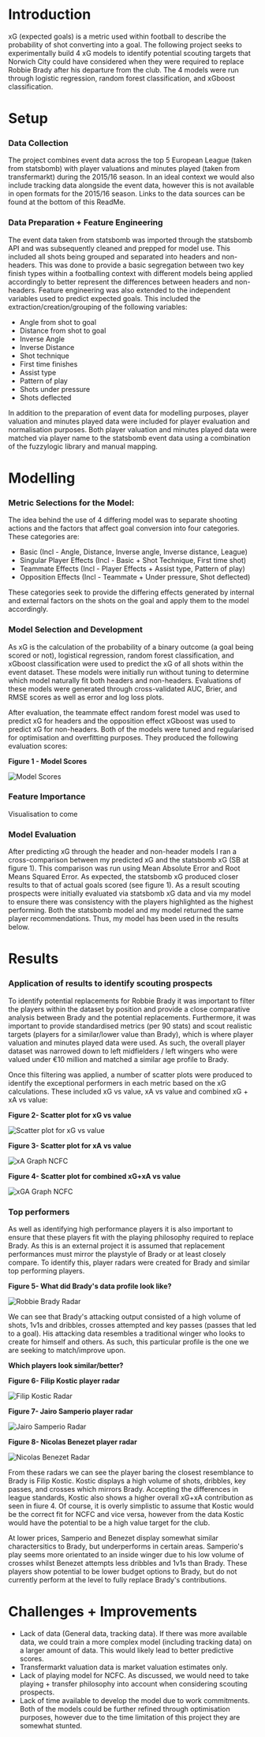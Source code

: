 # Introduction

xG (expected goals) is a metric used within football to describe the probability of shot converting into a goal. The following project seeks to experimentally build 4 xG models to identify potential scouting targets that Norwich City could have considered when they were required to replace Robbie Brady after his departure from the club. The 4 models were run through logistic regression, random forest classification, and xGboost classification.

# Setup

### Data Collection

The project combines event data across the top 5 European League (taken from statsbomb) with player valuations and minutes played (taken from transfermarkt) during the 2015/16 season. In an ideal context we would also include tracking data alongside the event data, however this is not available in open formats for the 2015/16 season. Links to the data sources can be found at the bottom of this ReadMe.

### Data Preparation + Feature Engineering

The event data taken from statsbomb was imported through the statsbomb API and was subsequently cleaned and prepped for model use. This included all shots being grouped and separated into headers and non-headers. This was done to provide a basic segregation between two key finish types within a footballing context with different models being applied accordingly to better represent the differences between headers and non-headers. Feature engineering was also extended to the independent variables used to predict expected goals. This included the extraction/creation/grouping of the following variables:
- Angle from shot to goal 
- Distance from shot to goal 
- Inverse Angle 
- Inverse Distance 
- Shot technique 
- First time finishes 
- Assist type 
- Pattern of play 
- Shots under pressure 
- Shots deflected

In addition to the preparation of event data for modelling purposes, player valuation and minutes played data were included for player evaluation and normalisation purposes. Both player valuation and minutes played data were matched via player name to the statsbomb event data using a combination of the fuzzylogic library and manual mapping.

# Modelling

### Metric Selections for the Model:

The idea behind the use of 4 differing model was to separate shooting actions and the factors that affect goal conversion into four categories. These categories are:
- Basic (Incl - Angle, Distance, Inverse angle, Inverse distance, League)
- Singular Player Effects (Incl - Basic + Shot Technique, First time shot)
- Teammate Effects (Incl - Player Effects + Assist type, Pattern of play)
- Opposition Effects (Incl - Teammate + Under pressure, Shot deflected)

These categories seek to provide the differing effects generated by internal and external factors on the shots on the goal and apply them to the model accordingly.

### Model Selection and Development

As xG is the calculation of the probability of a binary outcome (a goal being scored or not), logistical regression, random forest classification, and xGboost classification were used to predict the xG of all shots within the event dataset. These models were initially run without tuning to determine which model naturally fit both headers and non-headers. Evaluations of these models were generated through cross-validated AUC, Brier, and RMSE scores as well as error and log loss plots.

After evaluation, the teammate effect random forest model was used to predict xG for headers and the opposition effect xGboost was used to predict xG for non-headers. Both of the models were tuned and regularised for optimisation and overfitting purposes. They produced the following evaluation scores:

**Figure 1 - Model Scores**

![Model Scores](https://github.com/user-attachments/assets/6eadc41a-3e4c-4aaa-b374-5099e46c4473)

### Feature Importance

Visualisation to come

### Model Evaluation

After predicting xG through the header and non-header models I ran a cross-comparison between my predicted xG and the statsbomb xG (SB at figure 1). This comparison was run using Mean Absolute Error and Root Means Squared Error. As expected, the statsbomb xG produced closer results to that of actual goals scored (see figure 1). As a result scouting prospects were initially evaluated via statsbomb xG data and via my model to ensure there was consistency with the players highlighted as the highest performing. Both the statsbomb model and my model returned the same player recommendations. Thus, my model has been used in the results below.

# Results

### Application of results to identify scouting prospects

To identify potential replacements for Robbie Brady it was important to filter the players within the dataset by position and provide a close comparative analysis between Brady and the potential replacements. Furthermore, it was important to provide standardised metrics (per 90 stats) and scout realistic targets (players for a similar/lower value than Brady), which is where player valuation and minutes played data were used. As such, the overall player dataset was narrowed down to left midfielders / left wingers who were valued under €10 million and matched a similar age profile to Brady.

Once this filtering was applied, a number of scatter plots were produced to identify the exceptional performers in each metric based on the xG calculations. These included xG vs value, xA vs value and combined xG + xA vs value:

**Figure 2- Scatter plot for xG vs value**

![Scatter plot for xG vs value](https://github.com/user-attachments/assets/6f3bb92f-f133-4188-8634-ee6cb90918e1)

**Figure 3- Scatter plot for xA vs value**

![xA Graph NCFC](https://github.com/user-attachments/assets/fe8c6d37-3ace-4361-b08a-0ad415892437)

**Figure 4- Scatter plot for combined xG+xA vs value**

![xGA Graph NCFC](https://github.com/user-attachments/assets/b79f90ae-5dfa-442c-87c4-dfdb4fa97bea)

### Top performers

As well as identifying high performance players it is also important to ensure that these players fit with the playing philosophy required to replace Brady. As this is an external project it is assumed that replacement performances must mirror the playstyle of Brady or at least closely compare. To identify this, player radars were created for Brady and similar top performing players.

**Figure 5- What did Brady's data profile look like?**

![Robbie Brady Radar](https://github.com/user-attachments/assets/a690daba-aa7e-4d8c-952f-603d849305cd)

We can see that Brady's attacking output consisted of a high volume of shots, 1v1s and dribbles, crosses attempted and key passes (passes that led to a goal). His attacking data resembles a traditional winger who looks to create for himself and others. As such, this particular profile is the one we are seeking to match/improve upon.

**Which players look similar/better?**

**Figure 6- Filip Kostic player radar**

![Filip Kostic Radar](https://github.com/user-attachments/assets/5d47dd9b-5dd5-41de-b79e-c5d95b6bc40f)

**Figure 7- Jairo Samperio player radar**

![Jairo Samperio Radar](https://github.com/user-attachments/assets/792a1b23-4c81-40a6-9331-39c953cfdab5)

**Figure 8- Nicolas Benezet player radar**

![Nicolas Benezet Radar](https://github.com/user-attachments/assets/b8130e7a-ca92-4a37-bd6e-94f3a3a419bf)

From these radars we can see the player baring the closest resemblance to Brady is Filip Kostic. Kostic displays a high volume of shots, dribbles, key passes, and crosses which mirrors Brady. Accepting the differences in league standards, Kostic also shows a higher overall xG+xA contribution as seen in fiure 4. Of course, it is overly simplistic to assume that Kostic would be the correct fit for NCFC and vice versa, however from the data Kostic would have the potential to be a high value target for the club. 

At lower prices, Samperio and Benezet display somewhat similar charactersitics to Brady, but underperforms in certain areas. Samperio's play seems more orientated to an inside winger due to his low volume of crosses whilst Benezet attempts less dribbles and 1v1s than Brady. These players show potential to be lower budget options to Brady, but do not currently perform at the level to fully replace Brady's contributions.

# Challenges + Improvements
- Lack of data (General data, tracking data). If there was more available data, we could train a more complex model (including tracking data) on a larger amount of data. This would likely lead to better predictive scores.
- Transfermarkt valuation data is market valuation estimates only. 
- Lack of playing model for NCFC. As discussed, we would need to take playing + transfer philosophy into account when considering scouting prospects.
- Lack of time available to develop the model due to work commitments. Both of the models could be further refined through optimisation purposes, however due to the time limitation of this project they are somewhat stunted.

